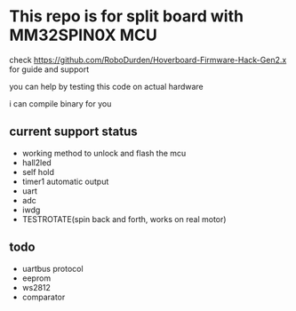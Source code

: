 # This repo is for split board with MM32SPIN0X MCU

 check https://github.com/RoboDurden/Hoverboard-Firmware-Hack-Gen2.x for guide and support

 you can help by testing this code on actual hardware

 i can compile binary for you
 
## current support status

* working method to unlock and flash the mcu
* hall2led
* self hold
* timer1 automatic output
* uart
* adc
* iwdg
* TESTROTATE(spin back and forth, works on real motor)

## todo

* uartbus protocol
* eeprom
* ws2812
* comparator
